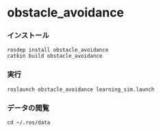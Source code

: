 # obstacle_avoidance

### インストール

```
rosdep install obstacle_avoidance
catkin build obstacle_avoidance
```

### 実行

```
roslaunch obstacle_avoidance learning_sim.launch
```

### データの閲覧

```
cd ~/.ros/data
```
